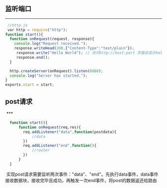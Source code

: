 
## 监听端口
  ***
  ```javascript
  //http.js
  var http = require("http");
  function start(){
    function onRequest(request, response){
      console.log("Request received.");
      response.writeHead(200,{"Content-Type":"text/plain"});
      response.write("Hello World"); // 访问http://host:port 页面会显示hello world
      response.end();
    }

    http.createServer(onRequest).listen(8888);
    console.log("Server has started.");
  }
  exports.start = start;
  ```
## post请求
  ***
```javascript
  function start(){
      function onRequest(req,res){
        req.addListener("data",function(postdata){
            //data
        })
        req.addListener("end",function(){
            //router
        })
      }
  }
```
  实现post请求需要监听两次事件："data"、"end"。先执行data事件，data事件接收数据块，接收完毕且成功，再触发一次end事件，将post的数据返还给路由
